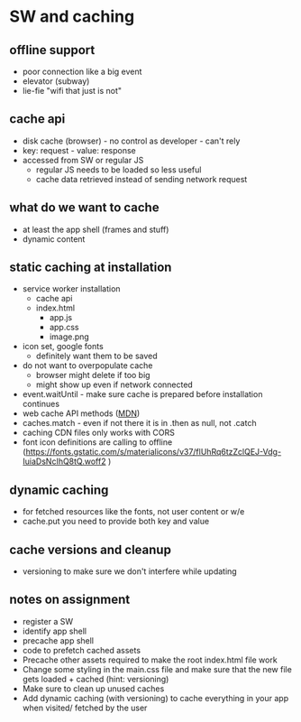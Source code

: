 # SW and caching

## offline support 

* poor connection like a big event
* elevator (subway)
* lie-fie "wifi that just is not"

## cache api

* disk cache (browser) - no control as developer - can't rely 
* key: request - value: response 
* accessed from SW or regular JS 
	* regular JS needs to be loaded so less useful
	* cache data retrieved instead of sending network request 

## what do we want to cache

* at least the app shell (frames and stuff)
* dynamic content 

## static caching at installation

* service worker installation
	* cache api
	* index.html 
		* app.js
		* app.css
		* image.png
* icon set, google fonts
	* definitely want them to be saved
* do not want to overpopulate cache 
	* browser might delete if too big
	* might show up even if network connected
* event.waitUntil - make sure cache is prepared before installation continues 
* web cache API methods ([MDN](https://developer.mozilla.org/en-US/docs/Web/API/Cache)) 
* caches.match - even if not there it is in .then as null, not .catch 
* caching CDN files only works with CORS 
* font icon definitions are calling to offline (https://fonts.gstatic.com/s/materialicons/v37/flUhRq6tzZclQEJ-Vdg-IuiaDsNcIhQ8tQ.woff2 )

## dynamic caching 

* for fetched resources like the fonts, not user content or w/e 
* cache.put you need to provide both key and value 

## cache versions and cleanup 

* versioning to make sure we don't interfere while updating 

## notes on assignment

* register a SW
* identify app shell 
* precache app shell
* code to prefetch cached assets 
* Precache other assets required to make the root index.html file work
* Change some styling in the main.css file and make sure that the new file gets loaded + cached (hint: versioning)
* Make sure to clean up unused caches
* Add dynamic caching (with versioning) to cache everything in your app when visited/ fetched by the user

